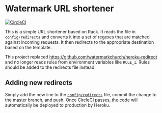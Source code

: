 # Watermark URL shortener

[![CircleCI](https://dl.circleci.com/status-badge/img/gh/watermarkchurch/url-shortener/tree/master.svg?style=svg)](https://dl.circleci.com/status-badge/redirect/gh/watermarkchurch/url-shortener/tree/master)

This is a simple URL shortener based on Rack.  It reads the file in [`config/redirects`](./config/redirects)
and converts it into a set of regexes that are matched against incoming requests.
It then redirects to the appropriate destination based on the template.

This project replaced https://github.com/watermarkchurch/heroku-redirect and no longer
reads rules from environment variables like `RULE_1`.  Rules should be added to the
redirects file instead.

## Adding new redirects

Simply add the new line to the [`config/redirects`](./config/redirects) file, commit the change to the master
branch, and push.  Once CircleCI passes, the code will automatically be deployed to production by Heroku.
